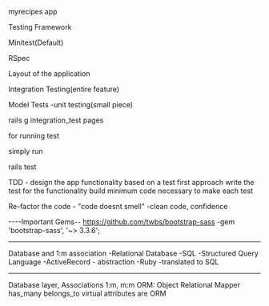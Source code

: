 myrecipes app

Testing Framework

Minitest(Default)

RSpec

Layout of the application 

Integration Testing(entire feature)

Model Tests -unit testing(small piece)

rails g integration_test pages

for running test

simply run

rails test


TDD - design the app functionality based on a test first approach
write the test for the functionality
build minimum code necessary to make each test 

Re-factor the code - "code doesnt smell" -clean code, confidence

----Important Gems--
https://github.com/twbs/bootstrap-sass
-gem 'bootstrap-sass', '~> 3.3.6';
----- ----- -----
Database and 1:m association
-Relational Database
-SQL -Structured Query Language
-ActiveRecord - abstraction
-Ruby -translated to SQL
---- ----- ---- ----- 
Database layer, Associations
1:m, m:m
ORM: Object Relational Mapper
has_many
belongs_to
virtual attributes are
ORM